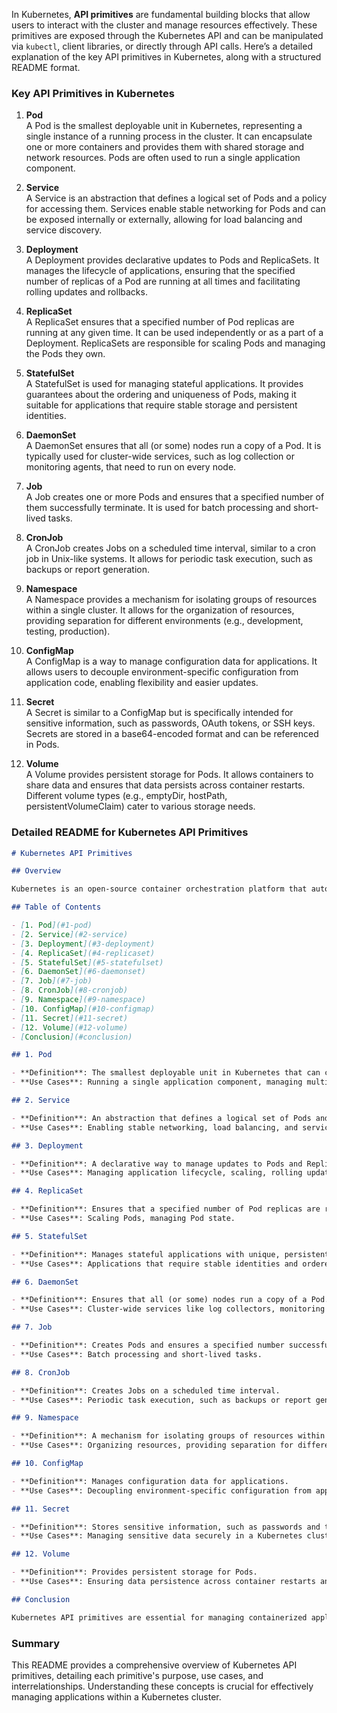 In Kubernetes, **API primitives** are fundamental building blocks that allow users to interact with the cluster and manage resources effectively. These primitives are exposed through the Kubernetes API and can be manipulated via `kubectl`, client libraries, or directly through API calls. Here’s a detailed explanation of the key API primitives in Kubernetes, along with a structured README format.

### Key API Primitives in Kubernetes

1. **Pod**  
   A Pod is the smallest deployable unit in Kubernetes, representing a single instance of a running process in the cluster. It can encapsulate one or more containers and provides them with shared storage and network resources. Pods are often used to run a single application component.

2. **Service**  
   A Service is an abstraction that defines a logical set of Pods and a policy for accessing them. Services enable stable networking for Pods and can be exposed internally or externally, allowing for load balancing and service discovery.

3. **Deployment**  
   A Deployment provides declarative updates to Pods and ReplicaSets. It manages the lifecycle of applications, ensuring that the specified number of replicas of a Pod are running at all times and facilitating rolling updates and rollbacks.

4. **ReplicaSet**  
   A ReplicaSet ensures that a specified number of Pod replicas are running at any given time. It can be used independently or as a part of a Deployment. ReplicaSets are responsible for scaling Pods and managing the Pods they own.

5. **StatefulSet**  
   A StatefulSet is used for managing stateful applications. It provides guarantees about the ordering and uniqueness of Pods, making it suitable for applications that require stable storage and persistent identities.

6. **DaemonSet**  
   A DaemonSet ensures that all (or some) nodes run a copy of a Pod. It is typically used for cluster-wide services, such as log collection or monitoring agents, that need to run on every node.

7. **Job**  
   A Job creates one or more Pods and ensures that a specified number of them successfully terminate. It is used for batch processing and short-lived tasks.

8. **CronJob**  
   A CronJob creates Jobs on a scheduled time interval, similar to a cron job in Unix-like systems. It allows for periodic task execution, such as backups or report generation.

9. **Namespace**  
   A Namespace provides a mechanism for isolating groups of resources within a single cluster. It allows for the organization of resources, providing separation for different environments (e.g., development, testing, production).

10. **ConfigMap**  
    A ConfigMap is a way to manage configuration data for applications. It allows users to decouple environment-specific configuration from application code, enabling flexibility and easier updates.

11. **Secret**  
    A Secret is similar to a ConfigMap but is specifically intended for sensitive information, such as passwords, OAuth tokens, or SSH keys. Secrets are stored in a base64-encoded format and can be referenced in Pods.

12. **Volume**  
    A Volume provides persistent storage for Pods. It allows containers to share data and ensures that data persists across container restarts. Different volume types (e.g., emptyDir, hostPath, persistentVolumeClaim) cater to various storage needs.

### Detailed README for Kubernetes API Primitives

```markdown
# Kubernetes API Primitives

## Overview

Kubernetes is an open-source container orchestration platform that automates the deployment, scaling, and management of containerized applications. The API primitives in Kubernetes are fundamental building blocks that define how applications run in a Kubernetes cluster. This README provides an overview of these primitives, their roles, and how they interact with each other.

## Table of Contents

- [1. Pod](#1-pod)
- [2. Service](#2-service)
- [3. Deployment](#3-deployment)
- [4. ReplicaSet](#4-replicaset)
- [5. StatefulSet](#5-statefulset)
- [6. DaemonSet](#6-daemonset)
- [7. Job](#7-job)
- [8. CronJob](#8-cronjob)
- [9. Namespace](#9-namespace)
- [10. ConfigMap](#10-configmap)
- [11. Secret](#11-secret)
- [12. Volume](#12-volume)
- [Conclusion](#conclusion)

## 1. Pod

- **Definition**: The smallest deployable unit in Kubernetes that can contain one or more containers.
- **Use Cases**: Running a single application component, managing multiple closely related containers, and shared storage.

## 2. Service

- **Definition**: An abstraction that defines a logical set of Pods and a policy for accessing them.
- **Use Cases**: Enabling stable networking, load balancing, and service discovery.

## 3. Deployment

- **Definition**: A declarative way to manage updates to Pods and ReplicaSets.
- **Use Cases**: Managing application lifecycle, scaling, rolling updates, and rollbacks.

## 4. ReplicaSet

- **Definition**: Ensures that a specified number of Pod replicas are running at all times.
- **Use Cases**: Scaling Pods, managing Pod state.

## 5. StatefulSet

- **Definition**: Manages stateful applications with unique, persistent identifiers and stable storage.
- **Use Cases**: Applications that require stable identities and ordered deployments, such as databases.

## 6. DaemonSet

- **Definition**: Ensures that all (or some) nodes run a copy of a Pod.
- **Use Cases**: Cluster-wide services like log collectors, monitoring agents, and system daemons.

## 7. Job

- **Definition**: Creates Pods and ensures a specified number successfully terminate.
- **Use Cases**: Batch processing and short-lived tasks.

## 8. CronJob

- **Definition**: Creates Jobs on a scheduled time interval.
- **Use Cases**: Periodic task execution, such as backups or report generation.

## 9. Namespace

- **Definition**: A mechanism for isolating groups of resources within a single cluster.
- **Use Cases**: Organizing resources, providing separation for different environments.

## 10. ConfigMap

- **Definition**: Manages configuration data for applications.
- **Use Cases**: Decoupling environment-specific configuration from application code.

## 11. Secret

- **Definition**: Stores sensitive information, such as passwords and tokens.
- **Use Cases**: Managing sensitive data securely in a Kubernetes cluster.

## 12. Volume

- **Definition**: Provides persistent storage for Pods.
- **Use Cases**: Ensuring data persistence across container restarts and sharing data between containers.

## Conclusion

Kubernetes API primitives are essential for managing containerized applications effectively. Understanding these building blocks allows developers and operators to design resilient, scalable, and maintainable applications in a Kubernetes environment. By leveraging these primitives, organizations can harness the full power of Kubernetes for their cloud-native applications.
```

### Summary

This README provides a comprehensive overview of Kubernetes API primitives, detailing each primitive's purpose, use cases, and interrelationships. Understanding these concepts is crucial for effectively managing applications within a Kubernetes cluster.
